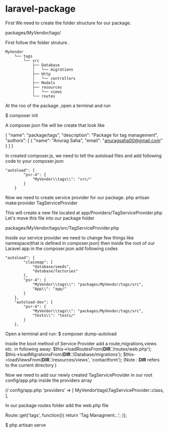# laravel-package
First We need to create the folder structure for our package.

packages/MyVendor/tags/

First follow the folder struture .

	MyVendor
        └── tags
            └── src
                ├── Database
                │   └── migrations
                ├── Http
                │   └── controllers
                ├── Models
                ├── resources
                │   └── views
                └── routes


 At the roo of the package ,open a terminal and run

 $ composer init

 A composer.json file will be create that look like 
 
{
    "name": "package/tags",
    "description": "Package for tag management",
    "authors": [
        {
            "name": "Anurag Saha",
            "email": "anuragsaha00@gmail.com"
        }
    ]
}

In created composer.js, we need to tell the autoload files and add following code to your composer.json

	"autoload": {
            "psr-4": {
                "MyVendor\\tags\\": "src/"
            }
        }

 Now we need to create  service provider for our package.
 php artisan make:provider TagServiceProvider

 This will create a new file located at app/Providers/TagServiceProvider.php
 Let's move this file into our package folder 

 packages/MyVendor/tags/src/TagServiceProvider.php

 Inside our service provider we need to change few things like namespace(that is defined in composer.json)
 then inside the root of our Laravel app in the composer.json add following codes

 	"autoload": {
            "classmap": [
                "database/seeds",
                "database/factories"
            ],
            "psr-4": {
                "MyVendor\\tags\\": "packages/MyVendor/tags/src",
                "App\\": "app/"
            }
        },
        "autoload-dev": {
            "psr-4": {
                "MyVendor\\tags\\": "packages/MyVendor/tags/src",
                "Tests\\": "tests/"
            }
        },

Open a terminal and run: $ composer dump-autoload

Inside the boot method of Service Provider add a route,migrations,views etc. in following away:
$this->loadRoutesFrom(__DIR__.'/routes/web.php');
$this->loadMigrationsFrom(__DIR__.'/Database/migrations');
$this->loadViewsFrom(__DIR__.'/resources/views', 'contactform');
(Note : __DIR__ refers to the current directory  )

Now we need to add our newly created TagServiceProvider in our root config/app.php inside the providers array

// config/app.php
    'providers' => [
        MyVendor\tags\TagServiceProvider::class,
    ],

In our package routes folder add the web.php file

Route::get('tags', function(){
        return 'Tag Managment...';
});

$ php artisan serve
